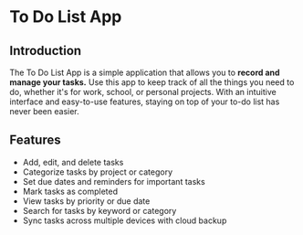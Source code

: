 # To Do List App

## Introduction
The To Do List App is a simple application that allows you to __record and manage your tasks.__ Use this app to keep track of all the things you need to do, whether it's for work, school, or personal projects. With an intuitive interface and easy-to-use features, staying on top of your to-do list has never been easier.

## Features
* Add, edit, and delete tasks
* Categorize tasks by project or category
* Set due dates and reminders for important tasks
* Mark tasks as completed
* View tasks by priority or due date
* Search for tasks by keyword or category
* Sync tasks across multiple devices with cloud backup